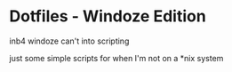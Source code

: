 Dotfiles - Windoze Edition
==========================

inb4 windoze can't into scripting

just some simple scripts for when I'm not on a \*nix system
